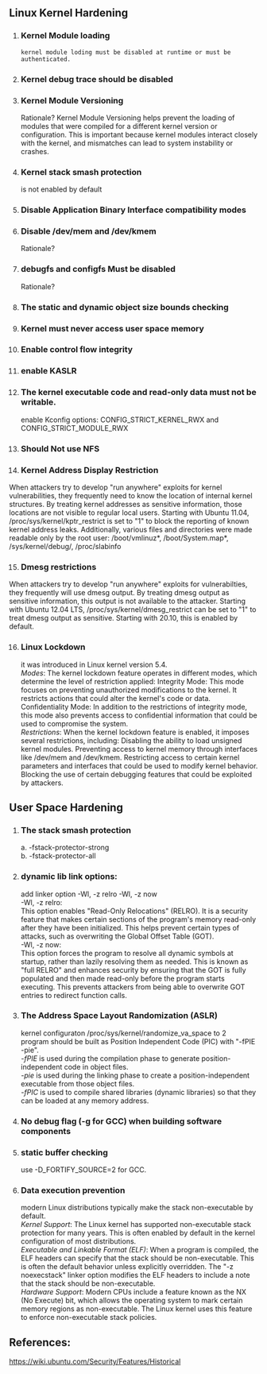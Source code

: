 ## Linux Kernel Hardening
1. ### Kernel Module loading
       kernel module loding must be disabled at runtime or must be authenticated.
2. ### Kernel debug trace should be disabled
3. ### Kernel Module Versioning
     Rationale? Kernel Module Versioning helps prevent the loading of modules that were compiled for a different kernel version or configuration. This is important because kernel modules interact closely with the kernel, and mismatches can lead to system instability or crashes.  
   
5. ### Kernel stack smash protection
    is not enabled by default
6. ### Disable Application Binary Interface compatibility modes
7. ### Disable /dev/mem and /dev/kmem
    Rationale?
8. ### debugfs and configfs Must be disabled
    Rationale?
9. ### The static and dynamic object size bounds checking
10. ### Kernel must never access user space memory
11. ### Enable control flow integrity
12. ### enable KASLR
13. ### The kernel executable code and read-only data must not be writable.
     enable Kconfig options: CONFIG_STRICT_KERNEL_RWX and CONFIG_STRICT_MODULE_RWX
14. ### Should Not use NFS  
15. ### Kernel Address Display Restriction
When attackers try to develop "run anywhere" exploits for kernel vulnerabilities, they frequently need to know the location of internal kernel structures. By treating kernel addresses as sensitive information, those locations are not visible to regular local users. Starting with Ubuntu 11.04, /proc/sys/kernel/kptr_restrict is set to "1" to block the reporting of known kernel address leaks. Additionally, various files and directories were made readable only by the root user: /boot/vmlinuz*, /boot/System.map*, /sys/kernel/debug/, /proc/slabinfo
 
15. ### Dmesg restrictions  
When attackers try to develop "run anywhere" exploits for vulnerabilties, they frequently will use dmesg output. By treating dmesg output as sensitive information, this output is not available to the attacker. Starting with Ubuntu 12.04 LTS, /proc/sys/kernel/dmesg_restrict can be set to "1" to treat dmesg output as sensitive. Starting with 20.10, this is enabled by default.

16. ### Linux Lockdown  
    it was introduced in Linux kernel version 5.4.  
_Modes_: The kernel lockdown feature operates in different modes, which determine the level of restriction applied:
Integrity Mode: This mode focuses on preventing unauthorized modifications to the kernel. It restricts actions that could alter the kernel's code or data.
Confidentiality Mode: In addition to the restrictions of integrity mode, this mode also prevents access to confidential information that could be used to compromise the system.  
_Restrictions_: When the kernel lockdown feature is enabled, it imposes several restrictions, including:
Disabling the ability to load unsigned kernel modules.
Preventing access to kernel memory through interfaces like /dev/mem and /dev/kmem.
Restricting access to certain kernel parameters and interfaces that could be used to modify kernel behavior.
Blocking the use of certain debugging features that could be exploited by attackers.

## User Space Hardening
1. ### The stack smash protection
   a. -fstack-protector-strong  
   b. -fstack-protector-all  
2. ### dynamic lib link options:
   add linker option -Wl, -z relro -Wl, -z now  
   -Wl, -z relro:  
This option enables "Read-Only Relocations" (RELRO). It is a security feature that makes certain sections of the program's memory read-only after they have been initialized. This helps prevent certain types of attacks, such as overwriting the Global Offset Table (GOT).  
   -Wl, -z now:  
This option forces the program to resolve all dynamic symbols at startup, rather than lazily resolving them as needed. This is known as "full RELRO" and enhances security by ensuring that the GOT is fully populated and then made read-only before the program starts executing. This prevents attackers from being able to overwrite GOT entries to redirect function calls.  

4. ### The Address Space Layout Randomization (ASLR)
   kernel configuraton /proc/sys/kernel/randomize_va_space to 2  
   program should be built as Position Independent Code (PIC) with "-fPIE -pie".  
   _-fPIE_ is used during the compilation phase to generate position-independent code in object files.  
   _-pie_ is used during the linking phase to create a position-independent executable from those object files.  
   _-fPIC_ is used to compile shared libraries (dynamic libraries) so that they can be loaded at any memory address.
5. ### No debug flag (-g for GCC) when building software components
6. ### static buffer checking
     use -D_FORTIFY_SOURCE=2 for GCC.
7. ### Data execution prevention
    modern Linux distributions typically make the stack non-executable by default.   
    _Kernel Support_: The Linux kernel has supported non-executable stack protection for many years. This is often enabled by default in the kernel configuration of most 
    distributions.  
    _Executable and Linkable Format (ELF)_: When a program is compiled, the ELF headers can specify that the stack should be non-executable. This is often the default 
    behavior unless explicitly overridden.  The "-z noexecstack" linker option modifies the ELF headers to include a note that the stack should be non-executable.  
    _Hardware Support_: Modern CPUs include a feature known as the NX (No Execute) bit, which allows the operating system to mark certain memory regions as non-executable. The Linux kernel uses this feature to enforce non-executable stack policies.

   
## References:
https://wiki.ubuntu.com/Security/Features/Historical
